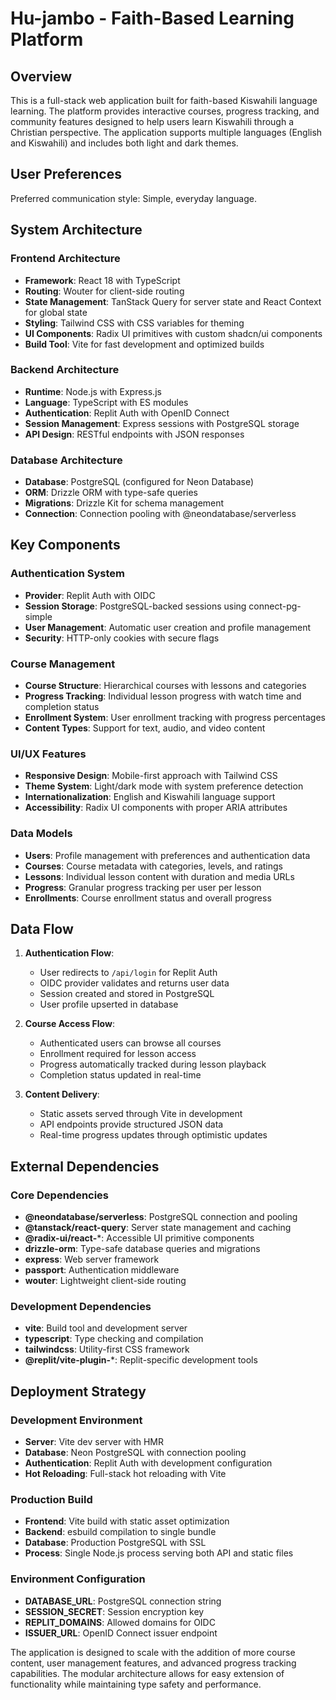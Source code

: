 # Hu-jambo - Faith-Based Learning Platform

## Overview

This is a full-stack web application built for faith-based Kiswahili language learning. The platform provides interactive courses, progress tracking, and community features designed to help users learn Kiswahili through a Christian perspective. The application supports multiple languages (English and Kiswahili) and includes both light and dark themes.

## User Preferences

Preferred communication style: Simple, everyday language.

## System Architecture

### Frontend Architecture
- **Framework**: React 18 with TypeScript
- **Routing**: Wouter for client-side routing
- **State Management**: TanStack Query for server state and React Context for global state
- **Styling**: Tailwind CSS with CSS variables for theming
- **UI Components**: Radix UI primitives with custom shadcn/ui components
- **Build Tool**: Vite for fast development and optimized builds

### Backend Architecture
- **Runtime**: Node.js with Express.js
- **Language**: TypeScript with ES modules
- **Authentication**: Replit Auth with OpenID Connect
- **Session Management**: Express sessions with PostgreSQL storage
- **API Design**: RESTful endpoints with JSON responses

### Database Architecture
- **Database**: PostgreSQL (configured for Neon Database)
- **ORM**: Drizzle ORM with type-safe queries
- **Migrations**: Drizzle Kit for schema management
- **Connection**: Connection pooling with @neondatabase/serverless

## Key Components

### Authentication System
- **Provider**: Replit Auth with OIDC
- **Session Storage**: PostgreSQL-backed sessions using connect-pg-simple
- **User Management**: Automatic user creation and profile management
- **Security**: HTTP-only cookies with secure flags

### Course Management
- **Course Structure**: Hierarchical courses with lessons and categories
- **Progress Tracking**: Individual lesson progress with watch time and completion status
- **Enrollment System**: User enrollment tracking with progress percentages
- **Content Types**: Support for text, audio, and video content

### UI/UX Features
- **Responsive Design**: Mobile-first approach with Tailwind CSS
- **Theme System**: Light/dark mode with system preference detection
- **Internationalization**: English and Kiswahili language support
- **Accessibility**: Radix UI components with proper ARIA attributes

### Data Models
- **Users**: Profile management with preferences and authentication data
- **Courses**: Course metadata with categories, levels, and ratings
- **Lessons**: Individual lesson content with duration and media URLs
- **Progress**: Granular progress tracking per user per lesson
- **Enrollments**: Course enrollment status and overall progress

## Data Flow

1. **Authentication Flow**:
   - User redirects to `/api/login` for Replit Auth
   - OIDC provider validates and returns user data
   - Session created and stored in PostgreSQL
   - User profile upserted in database

2. **Course Access Flow**:
   - Authenticated users can browse all courses
   - Enrollment required for lesson access
   - Progress automatically tracked during lesson playback
   - Completion status updated in real-time

3. **Content Delivery**:
   - Static assets served through Vite in development
   - API endpoints provide structured JSON data
   - Real-time progress updates through optimistic updates

## External Dependencies

### Core Dependencies
- **@neondatabase/serverless**: PostgreSQL connection and pooling
- **@tanstack/react-query**: Server state management and caching
- **@radix-ui/react-***: Accessible UI primitive components
- **drizzle-orm**: Type-safe database queries and migrations
- **express**: Web server framework
- **passport**: Authentication middleware
- **wouter**: Lightweight client-side routing

### Development Dependencies
- **vite**: Build tool and development server
- **typescript**: Type checking and compilation
- **tailwindcss**: Utility-first CSS framework
- **@replit/vite-plugin-***: Replit-specific development tools

## Deployment Strategy

### Development Environment
- **Server**: Vite dev server with HMR
- **Database**: Neon PostgreSQL with connection pooling
- **Authentication**: Replit Auth with development configuration
- **Hot Reloading**: Full-stack hot reloading with Vite

### Production Build
- **Frontend**: Vite build with static asset optimization
- **Backend**: esbuild compilation to single bundle
- **Database**: Production PostgreSQL with SSL
- **Process**: Single Node.js process serving both API and static files

### Environment Configuration
- **DATABASE_URL**: PostgreSQL connection string
- **SESSION_SECRET**: Session encryption key
- **REPLIT_DOMAINS**: Allowed domains for OIDC
- **ISSUER_URL**: OpenID Connect issuer endpoint

The application is designed to scale with the addition of more course content, user management features, and advanced progress tracking capabilities. The modular architecture allows for easy extension of functionality while maintaining type safety and performance.